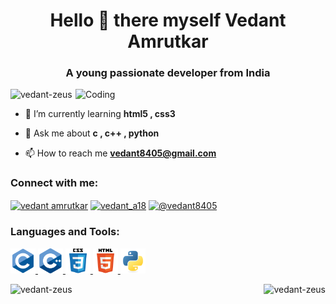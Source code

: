 
<h1 align="center">Hello 👋 there myself Vedant Amrutkar</h1>
<h3 align="center">A young passionate developer from India</h3>
<img align="right" alt="Coding" width="400" src="https://physicsgurukul.files.wordpress.com/2019/02/character-1.gif">


<p align="left"> <img src="https://komarev.com/ghpvc/?username=vedant-zeus&label=Profile%20views&color=0e75b6&style=flat" alt="vedant-zeus" /> </p>

- 🌱 I’m currently learning **html5 , css3**

- 💬 Ask me about **c , c++ , python**

- 📫 How to reach me **vedant8405@gmail.com**

<h3 align="left">Connect with me:</h3>
<p align="left">
<a href="https://linkedin.com/in/vedant amrutkar" target="blank"><img align="center" src="https://raw.githubusercontent.com/rahuldkjain/github-profile-readme-generator/master/src/images/icons/Social/linked-in-alt.svg" alt="vedant amrutkar" height="30" width="40" /></a>
<a href="https://instagram.com/vedant_a18" target="blank"><img align="center" src="https://raw.githubusercontent.com/rahuldkjain/github-profile-readme-generator/master/src/images/icons/Social/instagram.svg" alt="vedant_a18" height="30" width="40" /></a>
<a href="https://www.hackerrank.com/@vedant8405" target="blank"><img align="center" src="https://raw.githubusercontent.com/rahuldkjain/github-profile-readme-generator/master/src/images/icons/Social/hackerrank.svg" alt="@vedant8405" height="30" width="40" /></a>
</p>

<h3 align="left">Languages and Tools:</h3>
<p align="left"> <a href="https://www.cprogramming.com/" target="_blank" rel="noreferrer"> <img src="https://raw.githubusercontent.com/devicons/devicon/master/icons/c/c-original.svg" alt="c" width="40" height="40"/> </a> <a href="https://www.w3schools.com/cpp/" target="_blank" rel="noreferrer"> <img src="https://raw.githubusercontent.com/devicons/devicon/master/icons/cplusplus/cplusplus-original.svg" alt="cplusplus" width="40" height="40"/> </a> <a href="https://www.w3schools.com/css/" target="_blank" rel="noreferrer"> <img src="https://raw.githubusercontent.com/devicons/devicon/master/icons/css3/css3-original-wordmark.svg" alt="css3" width="40" height="40"/> </a> <a href="https://www.w3.org/html/" target="_blank" rel="noreferrer"> <img src="https://raw.githubusercontent.com/devicons/devicon/master/icons/html5/html5-original-wordmark.svg" alt="html5" width="40" height="40"/> </a> <a href="https://www.python.org" target="_blank" rel="noreferrer"> <img src="https://raw.githubusercontent.com/devicons/devicon/master/icons/python/python-original.svg" alt="python" width="40" height="40"/> </a> </p>

<p><img align="left" src="https://github-readme-stats.vercel.app/api/top-langs?username=vedant-zeus&show_icons=true&locale=en&layout=compact" alt="vedant-zeus" /></p>

<p>&nbsp;<img align="right" src="https://github-readme-stats.vercel.app/api?username=vedant-zeus&show_icons=true&locale=en" alt="vedant-zeus" /></p>


